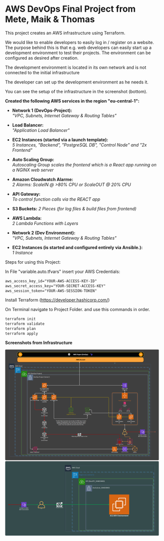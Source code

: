 # AWS DevOps Final Project from Mete, Maik & Thomas


This project creates an AWS infrastructure using Terraform. 

We would like to enable developers to easily log in / register on a website.
The purpose behind this is that e.g. web developers can easily start up a 
development environment to test their projects.
The environment can be configured as desired after creation.

The development environment is located in its own network and is not connected to the initial infrastructure

The developer can set up the development environment as he needs it.

You can see the setup of the infrastructure in the screenshot (bottom).

**Created the following AWS services in the region "eu-central-1":**<br /> 
- **Network 1 (DevOps-Project):** <br /> 
_"VPC, Subnets, Internet Gateway & Routing Tables"_<br /> 
- **Load Balancer:** <br /> 
_"Application Load Balancer"_<br /> 
- **EC2 Instances (started via a launch template):** <br /> 
_5 Instances, "Backend", "PostgreSQL DB", "Control Node" and "2x Frontend"_<br /> 
- **Auto Scaling Group:** <br /> 
_Autoscaling Group scales the frontend which is a React app running on a NGINX web server_<br /> 
- **Amazon Cloudwatch Alarme:**<br /> 
_2 Alarms: ScaleIN @ >80% CPU or ScaleOUT @ 20% CPU_<br /> 
- **API Gateway:**<br /> 
_To control function calls via the REACT app_<br /> 
- **S3 Buckets:**
_2 Pieces (for log files & build files from frontend)_
- **AWS Lambda:**<br /> 
_2 Lambda Functions with Layers<br />_



- **Network 2 (Dev Environment):**<br /> 
_"VPC, Subnets, Internet Gateway & Routing Tables"_<br /> 
- **EC2 Instances (is started and configured entirely via Ansible.):**<br /> 
_1 Instance_<br /> 


Steps for using this Project:

In File "variable.auto.tfvars" insert your AWS Credentials:
```
aws_access_key_id="YOUR-AWS-ACCESS-KEY-ID"
aws_secret_access_key="YOUR-SECRET-ACCESS-KEY"
aws_session_token="YOUR-AWS-SESSION-TOKEN"
```
Install Terraform (https://developer.hashicorp.com/)

On Terminal navigate to Project Folder.
and use this commands in order.
```
terraform init
terraform validate
terraform plan
terraform apply
```
**Screenshots from Infrastructure**

![Alt text](/DevOps-Project/images/DevOps-Project.png?raw=true "DevOps-Project")
![Alt text](/DevOps-Project/images/Dev-Environment.png?raw=true "Dev Environment")